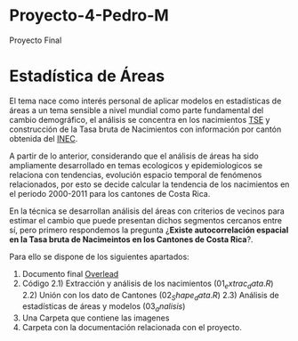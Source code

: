 # Proyecto-4-Pedro-M
Proyecto Final

# Estadística de Áreas

El tema nace como interés personal de aplicar modelos en estadísticas de áreas a un tema sensible a nivel mundial como parte fundamental del cambio demográfico, el análisis se concentra en los nacimientos [TSE](https://www.tse.go.cr/descarga_movimientos.htm) y construcción de la Tasa bruta de Nacimientos con información por cantón obtenida del [INEC](http://www.inec.go.cr/poblacion/nacimientos).

A partir de lo anterior, considerando que el análisis de áreas ha sido ampliamente desarrollado en temas ecologicos y epidemiologicos se relaciona con tendencias, evolución espacio temporal de fenómenos relacionados, por esto se decide calcular la tendencia de los nacimientos en el periodo 2000-2011 para los cantones de Costa Rica.

En la técnica se desarrollan análisis del áreas con criterios de vecinos para estimar el cambio que puede presentan dichos segmentos cercanos entre sí, pero primero respondemos la pregunta ¿**Existe autocorrelación espacial en la Tasa bruta de Nacimeintos en los Cantones de Costa Rica**?.

Para ello se dispone de los siguientes apartados:

1) Documento final [Overlead](https://www.overleaf.com/project/5df2edf98262e400018e19d0)
2) Código 
    2.1) Extracción y análisis de los nacimientos ($01_extrac_data.R$)
    2.2) Unión con los dato de Cantones ($02_Shape_data.R$)
    2.3) Análisis de estadísticas de áreas y modelos ($03_analisis$)
3) Una Carpeta que contiene las imagenes 
4) Carpeta con la documentación relacionada con el proyecto.


